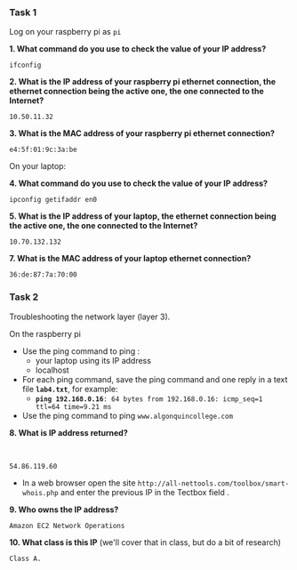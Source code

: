 ### Task 1

Log on your raspberry pi as `pi`

**1. What command do you use to check the value of your IP address?**

```
ifconfig
```

**2. What is the IP address of your raspberry pi ethernet connection, the ethernet connection being the active one, the one connected to the Internet?**

```
10.50.11.32
```

**3. What is the MAC address of your raspberry pi ethernet connection?**

```
e4:5f:01:9c:3a:be
```

On your laptop:

**4. What command do you use to check the value of your IP address?**

```
ipconfig getifaddr en0
```

**5. What is the IP address of your laptop, the ethernet connection being the active one, the one connected to the Internet?**

```
10.70.132.132
```

**7. What is the MAC address of your laptop ethernet connection?**

```
36:de:87:7a:70:00
```



### Task 2

Troubleshooting the network layer (layer 3).

On the raspberry pi

- Use the ping command to ping :
  - your laptop using its IP address
  - localhost
- For each ping command, save the ping command and one reply in a text file **`lab4.txt`**, for example:
  - **`ping 192.168.0.16`**`: 64 bytes from 192.168.0.16: icmp_seq=1 ttl=64 time=9.21 ms`
- Use the ping command to ping `www.algonquincollege.com`

**8. What is IP address returned?**

​	

```
54.86.119.60
```



- In a web browser open the site `http://all-nettools.com/toolbox/smart-whois.php` and enter the previous IP in the Tectbox field .

**9. Who owns the IP address?**

```
Amazon EC2 Network Operations
```

**10. What class is this IP** (we'll cover that in class, but do a bit of research)

```
Class A.
```


